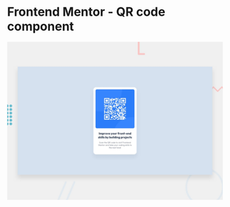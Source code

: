 # Frontend Mentor - QR code component

![Design preview for the QR code component coding challenge](/public/qr-code-component/desktop-preview.jpg)
